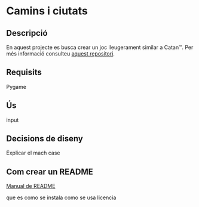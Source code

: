 # Camins i ciutats

## Descripció

En aquest projecte es busca crear un joc lleugerament similar a Catan™. Per més informació consulteu [aquest repositori](https://github.com/jordi-petit/ap2-camins-i-ciutats-2024).

## Requisits
Pygame

## Ús

input

## Decisions de diseny
Explicar el mach case
    


## Com crear un README

[Manual de README](https://www.makeareadme.com/)

que es
como se instala
como se usa
licencia